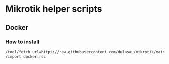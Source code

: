 # Mikrotik helper scripts

## Docker
### How to install
```bash
/tool/fetch url=https://raw.githubusercontent.com/dulasau/mikrotik/main/docker/docker.rsc
/import docker.rsc
```
